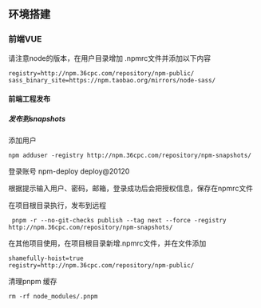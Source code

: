 ## 环境搭建

### 前端VUE

请注意node的版本，在用户目录增加 .npmrc文件并添加以下内容

```
registry=http://npm.36cpc.com/repository/npm-public/
sass_binary_site=https://npm.taobao.org/mirrors/node-sass/
```

#### 前端工程发布

##### 发布到snapshots

添加用户

```
npm adduser -registry http://npm.36cpc.com/repository/npm-snapshots/
```
登录账号
npm-deploy deploy@20120

根据提示输入用户、密码，邮箱，登录成功后会把授权信息，保存在npmrc文件

在项目根目录执行，发布到远程

``` 
 pnpm -r --no-git-checks publish --tag next --force -registry http://npm.36cpc.com/repository/npm-snapshots/
```

在其他项目使用，在项目根目录新增.npmrc文件，并在文件添加
```
shamefully-hoist=true
registry=http://npm.36cpc.com/repository/npm-public/
```

清理pnpm 缓存
``` 
rm -rf node_modules/.pnpm
``` 

